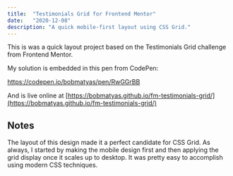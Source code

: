 ```yaml
---
title:  "Testimonials Grid for Frontend Mentor"
date:   "2020-12-08"
description: "A quick mobile-first layout using CSS Grid."
---
```


This is was a quick layout project based on the Testimonials Grid challenge from Frontend Mentor.

My solution is embedded in this pen from CodePen:

https://codepen.io/bobmatyas/pen/RwGGrBB

And is live online at [https://bobmatyas.github.io/fm-testimonials-grid/](https://bobmatyas.github.io/fm-testimonials-grid/)

## Notes

The layout of this design made it a perfect candidate for CSS Grid. As always, I started by making the mobile design first and then applying the grid display once it scales up to desktop. It was pretty easy to accomplish using modern CSS techniques. 